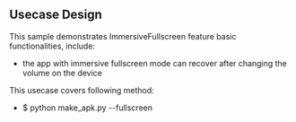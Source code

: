 ## Usecase Design

This sample demonstrates ImmersiveFullscreen feature basic functionalities, include:

* the app with immersive fullscreen mode can recover after changing the volume on the device

This usecase covers following method:

* $ python make_apk.py --fullscreen
